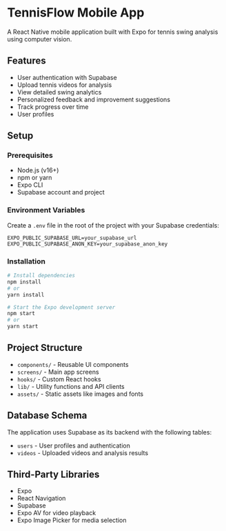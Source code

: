 # TennisFlow Mobile App

A React Native mobile application built with Expo for tennis swing analysis using computer vision.

## Features

- User authentication with Supabase
- Upload tennis videos for analysis
- View detailed swing analytics
- Personalized feedback and improvement suggestions
- Track progress over time
- User profiles

## Setup

### Prerequisites

- Node.js (v16+)
- npm or yarn
- Expo CLI
- Supabase account and project

### Environment Variables

Create a `.env` file in the root of the project with your Supabase credentials:

```
EXPO_PUBLIC_SUPABASE_URL=your_supabase_url
EXPO_PUBLIC_SUPABASE_ANON_KEY=your_supabase_anon_key
```

### Installation

```bash
# Install dependencies
npm install
# or
yarn install

# Start the Expo development server
npm start
# or
yarn start
```

## Project Structure

- `components/` - Reusable UI components
- `screens/` - Main app screens
- `hooks/` - Custom React hooks
- `lib/` - Utility functions and API clients
- `assets/` - Static assets like images and fonts

## Database Schema

The application uses Supabase as its backend with the following tables:

- `users` - User profiles and authentication
- `videos` - Uploaded videos and analysis results

## Third-Party Libraries

- Expo
- React Navigation
- Supabase
- Expo AV for video playback
- Expo Image Picker for media selection